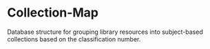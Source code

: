 # Collection-Map
Database structure for grouping library resources into subject-based collections based on the classification number.

